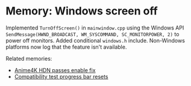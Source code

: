 # Memory: Windows screen off

Implemented `TurnOffScreen()` in `mainwindow.cpp` using the Windows API `SendMessage(HWND_BROADCAST, WM_SYSCOMMAND, SC_MONITORPOWER, 2)` to power off monitors. Added conditional `windows.h` include. Non-Windows platforms now log that the feature isn't available.

Related memories:
- [Anime4K HDN passes enable fix](2025-06-18T195718Z-hdn-passes-fix.md)
- [Compatibility test progress bar resets](2025-06-18T213809Z-compat-test-progress-reset.md)
